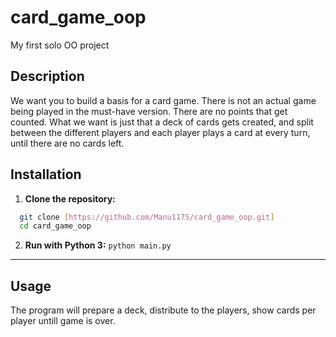 # card_game_oop
My first solo OO project

## Description
We want you to build a basis for a card game. There is not an actual game being played in the must-have version. There are no points that get counted. What we want is just that a deck of cards gets created, and split between the different players and each player plays a card at every turn, until there are no cards left.

## Installation

1. **Clone the repository:**
 ```sh
   git clone [https://github.com/Manu1175/card_game_oop.git]
   cd card_game_oop
   ```
2. **Run with Python 3:**
   ```python main.py```


---
## Usage
The program will prepare a deck, distribute to the players, show cards per player untill game is over.
